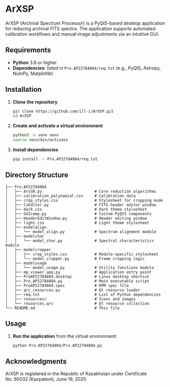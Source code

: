 # ArXSP
ArXSP (Archival Spectrum Processor) is a PyQt5-based desktop application for reducing archival FITS spectra. The application supports automated calibration workflows and manual image adjustments via an intuitive GUI.

## Requirements

- **Python** 3.8 or higher
- **Dependencies**: listed in `Pro.AP22784884/req.txt` (e.g., PyQt5, Astropy, NumPy, Matplotlib)

## Installation

1. **Clone the repository**
   ```bash
   git clone https://github.com/ill-i/ArXSP.git
   cd ArXSP
   ```
2. **Create and activate a virtual environment**
   ```bash
   python3 -m venv venv
   source venv/bin/activate
   ```
3. **Install dependencies**
   ```bash
   pip install -r Pro.AP22784884/req.txt
   ```

## Directory Structure

```plaintext
├── Pro.AP22784884
│   ├── ArxSR.py                       # Core reduction algorithms
│   ├── calibration_polynomial.csv     # Calibration data
│   ├── crop_styles.css                # Stylesheet for cropping mode
│   ├── CvEditor.py                    # FITS header editor window
│   ├── dark.css                       # Dark theme stylesheet
│   ├── GUIcomp.py                     # Custom PyQt5 components
│   ├── HeaderEditWindow.py            # Header editing window
│   ├── light.css                      # Light theme stylesheet
│   ├── modelalign
│   │   └── model_align.py             # Spectrum alignment module
│   ├── modelchar
│   │   └── model_char.py              # Spectral characteristics module
│   ├── modelcropper
│   │   ├── crop_styles.css            # Module-specific stylesheet
│   │   └── model_cropper.py           # Frame cropping logic
│   ├── modelusage
│   │   └── model_usage.py             # Utility functions module
│   ├── mp_viewer_app.py               # Application entry point
│   ├── ProAP22784884.desktop          # Linux desktop shortcut
│   ├── Pro.AP22784884.py              # Main executable script
│   ├── ProAP22784884.spec             # RPM spec file
│   ├── qrc_resources.py               # Qt resource loader
│   ├── req.txt                        # List of Python dependencies
│   ├── resources/                     # Icons and images
│   └── resources.qrc                  # Qt resource collection
└── README.md                          # This file
``` 

## Usage

1. **Run the application** from the virtual environment:
   ```bash
   python Pro.AP22784884/Pro.AP22784884.py
   ```

## Acknowledgments

ArXSP is registered in the Republic of Kazakhstan under Certificate No. 60032 (Kazpatent), June 19, 2025.
